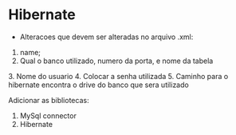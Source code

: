 # Hibernate
- Alteracoes que devem ser alteradas no arquivo .xml: 
1. name;
2. Qual o banco utilizado, numero da porta, e nome da tabela
  <property name="hibernate.connection.url" value="jdbc:MySql://localhost:3306/coursejdbc"/>
3. Nome do usuario
  <property name="hibernate.connection.user" value="root"/>
4. Colocar a senha utilizada
  <property name="hibernate.connection.password" value="  "/>
5. Caminho para o hibernate encontra o drive do banco que sera utilizado
  <property name="hibernate.connection.driver_class" value="com.mysql.jdbc.Driver"/>

Adicionar as bibliotecas:
1. MySql connector
2. Hibernate
